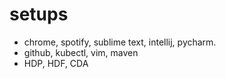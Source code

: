 # setups
* chrome, spotify, sublime text, intellij, pycharm.
* github, kubectl, vim, maven
* HDP, HDF, CDA

